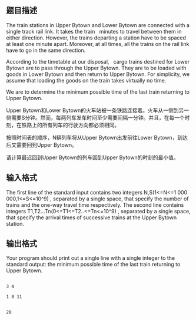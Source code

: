 ## 题目描述

<div>
 The train stations in Upper Bytown and Lower Bytown are connected with a single track rail link. It takes the train   minutes to travel between them in either direction. However, the trains departing a station have to be spaced at least one minute apart. Moreover, at all times, all the trains on the rail link have to go in the same direction.
</div>
<div>
 According to the timetable at our disposal,   cargo trains destined for Lower Bytown are to pass through the Upper Bytown. They are to be loaded with goods in Lower Bytown and then return to Upper Bytown. For simplicity, we assume that loading the goods on the train takes virtually no time.
</div>
<div>
 We are to determine the minimum possible time of the last train returning to Upper Bytown.
</div>
<div></div>
<div>
 <div>
  Upper Bytown和Lower Bytown的火车站被一条铁路连接着。火车从一侧到另一侧需要S分钟。然而，每两列车发车时间至少需要间隔一分钟。并且，在每一个时刻，在铁路上的所有列车的行驶方向都必须相同。
 </div>
 <div>
  按照时间表的顺序，N辆列车将从Upper Bytown出发前往Lower Bytown，到达后又需要回到Upper Bytown。
 </div>
 <div>
  请计算最迟回到Upper Bytown的列车回到Upper Bytown的时刻的最小值。
 </div>
</div>
<div></div>
<p></p>

## 输入格式

<div>
 The first line of the standard input contains two integers N,S(1<=N<=1 000 000,1<=S<=10^9) , separated by a single space, that specify the number of trains and the one-way travel time respectively. The second line contains   integers T1,T2…Tn(0<=T1<=T2..<=Tn<=10^9) , separated by a single space, that specify the arrival times of successive trains at the Upper Bytown station.
</div>
<p></p>

## 输出格式

<div>
 Your program should print out a single line with a single integer to the standard output: the minimum possible time of the last train returning to Upper Bytown.
</div>
<p></p>

```input1
3 4
1 8 11
```
```output1
20
```
